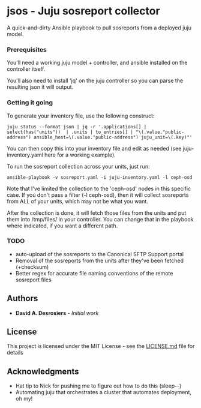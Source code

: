 # jsos - Juju sosreport collector

A quick-and-dirty Ansible playbook to pull sosreports from a deployed juju model. 

### Prerequisites

You'll need a working juju model + controller, and ansible installed on the controller itself. 

You'll also need to install 'jq' on the juju controller so you can parse the resulting json it will output. 

### Getting it going

To generate your inventory file, use the following construct: 

```
juju status --format json | jq -r '.applications[] | select(has("units"))  | .units | to_entries[] | "\(.value."public-address") ansible_host=\(.value."public-address") juju_unit=\(.key)"'
```

You can then copy this into your inventory file and edit as needed (see juju-inventory.yaml here for a working example). 

To run the sosreport collection across your units, just run: 

```
ansible-playbook -v sosreport.yaml -i juju-inventory.yaml -l ceph-osd
```

Note that I've limited the collection to the 'ceph-osd' nodes in this specific case. If you don't pass a filter (-l ceph-osd), then it will collect sosreports from ALL of your units, which may not be what you want. 

After the collection is done, it will fetch those files from the units and put them into /tmp/files/ in your controller. You can change that in the playbook where indicated, if you want a different path. 

### TODO

- auto-upload of the sosreports to the Canonical SFTP Support portal
- Removal of the sosreports from the units after they've been fetched (+checksum) 
- Better regex for accurate file naming conventions of the remote sosreport files

## Authors

* **David A. Desrosiers** - *Initial work*

## License

This project is licensed under the MIT License - see the [LICENSE.md](LICENSE.md) file for details

## Acknowledgments

* Hat tip to Nick for pushing me to figure out how to do this (sleep--) 
* Automating juju that orchestrates a cluster that automates deployment, oh my! 
